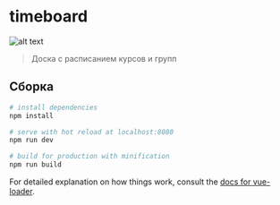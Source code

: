 # timeboard

![alt text](https://pp.userapi.com/c840633/v840633497/63e9c/g4TkQst_9E4.jpg "Доска с расписанием")

> Доска с расписанием курсов и групп

## Сборка

``` bash
# install dependencies
npm install

# serve with hot reload at localhost:8080
npm run dev

# build for production with minification
npm run build
```

For detailed explanation on how things work, consult the [docs for vue-loader](http://vuejs.github.io/vue-loader).
